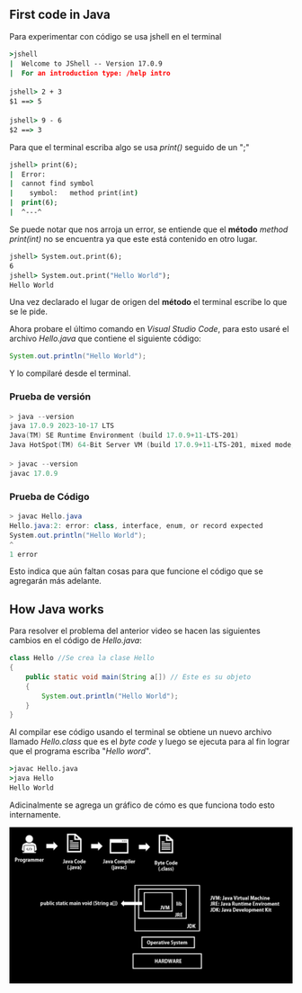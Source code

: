 ## First code in Java

Para experimentar con código se usa jshell en el terminal

```cmd
>jshell
|  Welcome to JShell -- Version 17.0.9
|  For an introduction type: /help intro

jshell> 2 + 3
$1 ==> 5

jshell> 9 - 6
$2 ==> 3
```

Para que el terminal escriba algo se usa *print()* seguido de un ";" 

```cmd
jshell> print(6);
|  Error:
|  cannot find symbol
|    symbol:   method print(int)
|  print(6);
|  ^---^
```

Se puede notar que nos arroja un error, se entiende que el **método** *method print(int)* no se encuentra ya que este está contenido en otro lugar.

```cmd
jshell> System.out.print(6);
6
jshell> System.out.print("Hello World");
Hello World
```
Una vez declarado el lugar de origen del **método** el terminal escribe lo que se le pide.

Ahora probare el último comando en *Visual Studio Code*, para esto usaré el archivo *Hello.java* que contiene el siguiente código:

```java
System.out.println("Hello World");
```

Y lo compilaré desde el terminal.

### Prueba de versión

```powershell
> java --version
java 17.0.9 2023-10-17 LTS
Java(TM) SE Runtime Environment (build 17.0.9+11-LTS-201)
Java HotSpot(TM) 64-Bit Server VM (build 17.0.9+11-LTS-201, mixed mode, sharing)

> javac --version
javac 17.0.9
```
### Prueba de Código

```powershell
> javac Hello.java
Hello.java:2: error: class, interface, enum, or record expected
System.out.println("Hello World");
^
1 error
```

Esto indica que aún faltan cosas para que funcione el código que se agregarán más adelante.

## How Java works

Para resolver el problema del anterior video se hacen las siguientes cambios en el código de *Hello.java*:

```java
class Hello //Se crea la clase Hello
{
    public static void main(String a[]) // Este es su objeto
    {
        System.out.println("Hello World");
    }
}

```

Al compilar ese código usando el terminal se obtiene un nuevo archivo llamado *Hello.class* que es el *byte code* y luego se ejecuta para al fin lograr que el programa escriba "*Hello word*".

```cmd
>javac Hello.java
>java Hello
Hello World
```
Adicinalmente se agrega un gráfico de cómo es que funciona todo esto internamente.

![Grafico_1](/images/Grafico_1.PNG)

















